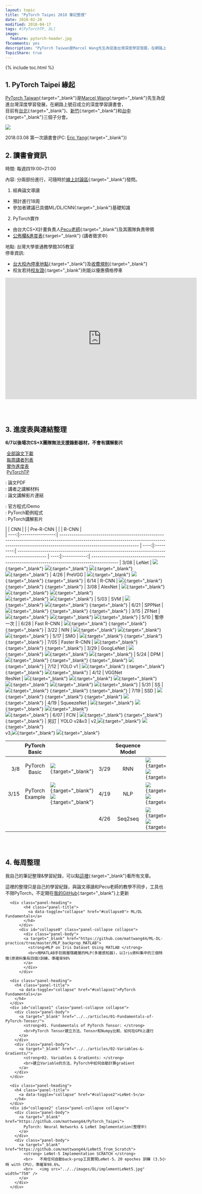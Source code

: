 ```yaml
---
layout: topic
title: "PyTorch Taipei 2018 筆記整理"
date: 2018-02-28
modified: 2018-04-17
tags: #[PyTorchTP, DL]
image:
  feature: pytorch-header.jpg
fbcomments: yes
description: "PyTorch Taiwan是Marcel Wang先生為促進台灣深度學習發展，在網路上號召成立的深度學習讀書會，目前有台北和新竹兩分會 @ Wei-Hsiang Wang's Website"
TopicShare: true
---
```


{% include toc.html %}

## 1. PyTorch Taipei 緣起

[PyTorch Taiwan](https://www.facebook.com/groups/2027602154187130/){:target="_blank"}是[Marcel Wang](https://www.linkedin.com/in/marcel-wang-3a988b7a/){:target="_blank"}先生為促進台灣深度學習發展，在網路上號召成立的深度學習讀書會，
<br>目前有[台北](http://hemingwang.blogspot.tw/2018/01/pytorchpytorch-taipei_20.html){:target="_blank"}、[新竹](http://hemingwang.blogspot.tw/2018/01/pytorchpytorch-hsinchu.html){:target="_blank"}和[台中](http://hemingwang.blogspot.tw/2018/04/pytorchpytorch-taichung_26.html){:target="_blank"}三個子分會。

<img src="../../images/PyTorchTP/pytp1.jpg">

2018.03.08 第一次讀書會(PC: [Eric Yang](https://www.facebook.com/profile.php?id=1561001417){:target="_blank"})

## 2. 讀書會資訊
時間: 每週四19:00~21:00

內容: 分兩部份進行，可隨時於[線上討論區](https://discord.gg/jMCVCbJ){:target="_blank"}發問。

1. 經典論文導讀
 - 預計進行18周
 - 參加者建議已具備ML/DL/CNN[](../basic-CNN-FP){:target="_blank"}基礎知識

2. PyTorch實作
 - 由台大CS+X計畫負責人[Pecu老師](https://www.facebook.com/pecu.tsai){:target="_blank"}及其團隊負責帶領
 - [公佈欄&進度表](https://github.com/pecu/PyTorch_CSX){:target="_blank"} (講者徵求中)

地點: 台灣大學普通教學館305教室 <br>
停車資訊:
  * [台大校內停車地點](http://general.ga.ntu.edu.tw/uploads/archive_file_multiple/file/56d1ee4f48b8a10b9200024b/%E6%A0%A1%E7%B8%BD%E5%8D%80%E6%B1%BD%E6%A9%9F%E8%BB%8A%E5%81%9C%E8%BB%8A%E5%A0%B4%E5%8D%80%E4%BD%8D%E5%9C%96-103-09.pdf){:target="_blank"}及[收費規則](http://general.ga.ntu.edu.tw/zh_tw/qa/校園臨時停車收費費率-22859878){:target="_blank"}
  * 校友若持[校友證]( http://www.alumni.ntu.edu.tw/card_benefits.html ){:target="_blank"}則能以優惠價格停車

<iframe src="https://www.google.com/maps/embed?pb=!1m14!1m8!1m3!1d5187.408040986593!2d121.5353681110393!3d25.018345685786382!3m2!1i1024!2i768!4f13.1!3m3!1m2!1s0x3442a989deb9207f%3A0x8de176bf66b58b1d!2z5Y-w54Gj5aSn5a245pmu6YCa5pWZ5a246aSo!5e0!3m2!1szh-TW!2sus!4v1526145553086" width="600" height="380" frameborder="0" style="border:0" allowfullscreen></iframe>

<br><br>

## 3. 進度表與連結整理

**6/7以後場次CS+X團隊無法支援錄影器材，不會有講解影片**

<link rel="stylesheet" href="./custom.css">
<!-- <link rel="stylesheet" href="https://www.w3schools.com/lib/w3-theme-black.css">
<link rel="stylesheet" href="https://cdnjs.cloudflare.com/ajax/libs/font-awesome/4.3.0/css/font-awesome.min.css"> -->
<div class="w3-row">
  <div class="w3-quarter w3-container">
    <p><img src="../../images/icons/gd.png" alt="" /> <a href="https://drive.google.com/open?id=1TEvJKCYWf80W8OmeGgNzq0KnPL1LCVtO" target="_blank">全部論文下載</a><br>
    <img src="../../images/icons/gds.png" alt="" /> <a href="https://docs.google.com/spreadsheets/d/1_ZNL7JKUm_vbd3WrhixOaCS095S7aNBPL4UGWBDkG2A/edit?usp=sharing" target="_blank">每周講者列表</a><br>
    <img src="../../images/icons/github.png" alt="" /> <a href="https://github.com/pecu/PyTorch_CSX" target="_blank">實作進度表</a><br><img src="../../images/icons/youtube.png" alt="" /> <a href="https://www.youtube.com/channel/UCk_f2g9Dkc4WaqrqpzxywJw" target="_blank">PyTorchTP</a></p>
  </div>
  <div class="w3-quarter w3-container">
    <p><img src="../../images/icons/paper.png" alt="" />: 論文PDF<br>
    <img src="../../images/icons/mt.png" alt="" />: 講者之講解材料<br>
    <img src="../../images/icons/video.png" alt="" />: 論文講解影片連結</p>
  </div>
  <div class="w3-quarter w3-container">
    <p><img src="../../images/icons/coding.png" alt="" />: 官方程式/Demo<br>
    <img src="../../images/icons/pytorch.png" alt="" />: PyTorch範例程式<br>
    <img src="../../images/icons/video_t.png" alt="" />: PyTorch講解影片</p>
  </div>
</div>


|      | CNN               |                                                                                                                                                                                                    |      | Pre-R-CNN |                                                                                              |      | R-CNN        |                                   
| ----:|:-----------------:| -------------------------------------------------------------------------------------------------------------------------------------------------------------------------------------------------- | ----:|:---------:| -------------------------------------------------------------------------------------------- | ----:|:------------:| -------------------------------------------------------------------------------------------
| 3/08 | LeNet             | [![][p]][1]{:target="_blank"} [![][m]][20]{:target="_blank"} [![][v]][100]{:target="_blank"}<br> [![][c]][c1]{:target="_blank"}                                                                    | 4/26 | PreVGG    | [![][p]][8]{:target="_blank"}  [![][m]][29]{:target="_blank"} [      ][93]{:target="_blank"} | 6/14 | R-CNN        | [![][p]][14]{:target="_blank"} [      ][35]{:target="_blank"} [      ][87]{:target="_blank"}
| 3/08 | AlexNet           | [![][p]][2]{:target="_blank"} [![][m]][21]{:target="_blank"} [![][v]][99]{:target="_blank"} <br> [![][t]][t1]{:target="_blank"} [![][vt]][vt1]{:target="_blank"}                                   | 5/03 | SVM       | [![][p]][9]{:target="_blank"}  [![][m]][30]{:target="_blank"} [      ][92]{:target="_blank"} | 6/21 | SPPNet       | [![][p]][15]{:target="_blank"} [      ][36]{:target="_blank"} [      ][86]{:target="_blank"}
| 3/15 | ZFNet             | [![][p]][3]{:target="_blank"} [![][m]][22]{:target="_blank"} [![][v]][98]{:target="_blank"}                                                                                                        | 5/10 | 暫停一次  |                                                                                              | 6/28 | Fast R-CNN   | [![][p]][16]{:target="_blank"} [      ][37]{:target="_blank"} [      ][85]{:target="_blank"}
| 3/22 | NIN               | [![][p]][4]{:target="_blank"} [![][m]][23]{:target="_blank"} [![][v]][97]{:target="_blank"}                                                                                                        | 5/17 | SMO       | [![][p]][10]{:target="_blank"} [      ][31]{:target="_blank"} [      ][91]{:target="_blank"} | 7/05 | Faster R-CNN | [![][p]][17]{:target="_blank"} [      ][38]{:target="_blank"} [      ][84]{:target="_blank"}
| 3/29 | GoogLeNet         | [![][p]][5]{:target="_blank"} [![][m]][26]{:target="_blank"} [![][v]][96]{:target="_blank"}                                                                                                        | 5/24 | DPM       | [![][p]][11]{:target="_blank"} [      ][32]{:target="_blank"} [      ][90]{:target="_blank"} [![][c]][DPMd]{:target="_blank"} | 7/12 | YOLO v1      | [![][p]][18]{:target="_blank"} [      ][39]{:target="_blank"} [      ][83]{:target="_blank"} [![][c]][Yv1]{:target="_blank"}
| 4/12 | VGGNet<br>ResNet  | [![][p]][6]{:target="_blank"} [![][m]][27]{:target="_blank"} [![][v]][95]{:target="_blank"}<br> [![][p]][6.5]{:target="_blank"} [![][t]][tres]{:target="_blank"} [![][vt]][vres]{:target="_blank"} | 5/31 | SS        | [![][p]][12]{:target="_blank"} [      ][33]{:target="_blank"} [      ][89]{:target="_blank"} | 7/19 | SSD          | [![][p]][19]{:target="_blank"} [      ][40]{:target="_blank"} [      ][82]{:target="_blank"} [![][c]][cssd]{:target="_blank"}
| 4/19 | SqueezeNet        | [![][p]][7]{:target="_blank"} [![][m]][28]{:target="_blank"} [![][v]][94]{:target="_blank"}<br> [![][c]][sqc]{:target="_blank"}                                                                    | 6/07 | FCN       | [![][p]][13]{:target="_blank"} [      ][34]{:target="_blank"} [      ][88]{:target="_blank"} | 另訂 | YOLO v2&v3   | v2[ ![][p]][24]{:target="_blank"} [![][c]][Yv2]{:target="_blank"}<br> v3[ ![][p]][25]{:target="_blank"}  [![][c]][Yv3]{:target="_blank"}

[p]: ../../images/icons/paper.png
[c]: ../../images/icons/coding.png
[v]: ../../images/icons/video.png
[t]: ../../images/icons/pytorch.png
[vt]: ../../images/icons/video_t.png
[m]: ../../images/icons/mt.png

<!-- LeNet -->
[1]: http://yann.lecun.com/exdb/publis/pdf/lecun-98.pdf
[20]:https://hackmd.io/p/BkxYFCnOM#/
[100]: https://youtu.be/5F7SnpjTas8?t=5m30s
[c1]: http://yann.lecun.com/exdb/lenet/index.html

<!-- AlexNet -->
[2]: http://papers.nips.cc/paper/4824-imagenet-classification-with-deep-convolutional-neural-networks.pdf
[21]:https://medium.com/@WhoYoung99/alexnet-架構概述-988113c06b4b
[99]: https://youtu.be/5F7SnpjTas8?t=32m42s
[vt1]: https://youtu.be/e8m46iiBuzw?t=26m7s
[t1]: https://github.com/pecu/PyTorch_CSX/tree/master/02_AlexNet

<!-- ZFNet -->
[3]: https://arxiv.org/pdf/1311.2901.pdf
[22]:https://www.dropbox.com/s/rrgc205ffedims8/ZFNet_shape.pdf
[98]: https://www.youtube.com/watch?v=e8m46iiBuzw

<!-- NIN -->
[4]: https://arxiv.org/pdf/1312.4400.pdf
[23]:https://www.slideshare.net/gilbert6555tw/nin-20180319-91529205
[97]: https://www.youtube.com/watch?v=BkvywRsPPuA

<!-- GoogLeNet -->
[5]: http://openaccess.thecvf.com/content_cvpr_2015/papers/Szegedy_Going_Deeper_With_2015_CVPR_paper.pdf
[26]: https://drive.google.com/file/d/1QPOgFV5WXUaNaq5SG9UPzp_qMpTt8-8g/view?usp=sharing
[96]: https://www.youtube.com/watch?v=XHTwKN7BYhc

<!-- VGGNet -->
[6]: https://arxiv.org/pdf/1409.1556/
[27]: https://medium.com/@danjtchen/vgg-%E6%B7%B1%E5%BA%A6%E5%AD%B8%E7%BF%92-%E5%8E%9F%E7%90%86-d31d0aa13d88
[95]: https://www.youtube.com/watch?v=XmLeY953zaY

<!-- ResNet -->
[6.5]: https://arxiv.org/pdf/1512.03385
[vres]: https://www.youtube.com/watch?v=yaJcF1KLVX0
[tres]: https://github.com/pecu/PyTorch_CSX/tree/master/05_Deep_Residual_Network

<!-- SqueezeNet -->
[7]: https://arxiv.org/pdf/1602.07360.pdf
[28]: https://docs.google.com/presentation/d/168-z3psekR4FnJWVV6IMaEyBR9RMvWjHtD9BPHvzKtI/edit#slide=id.g384c0c5446_0_334
[94]: https://www.youtube.com/watch?v=LI2WDTAslbY
[sqc]: https://github.com/DeepScale/SqueezeNet

<!-- PreVGG -->
[8]: http://people.idsia.ch/~juergen/ijcai2011.pdf
[29]: https://medium.com/@ChrisChou0426/pytorch-taipei-paper-flexible-high-performance-convolutional-neural-networks-for-image-4153f9495113
[93]: https://youtu.be/

<!-- SVM -->
[9]:  http://w.svms.org/training/BOGV92.pdf
[30]: https://rickychang-blog.herokuapp.com/support-vector-machine/
[92]: https://youtu.be/

<!-- SMO -->
[10]: https://www.microsoft.com/en-us/research/wp-content/uploads/2016/02/tr-98-14.pdf
[91]: https://youtu.be/
[31]: ....

<!-- DPM -->
[11]: https://cs.brown.edu/~pff/papers/lsvm-pami.pdf
[90]: https://youtu.be/
[DPMd]: http://www.rossgirshick.info/latent/
[32]: ....

<!-- SS -->
[12]: https://ivi.fnwi.uva.nl/isis/publications/2013/UijlingsIJCV2013/UijlingsIJCV2013.pdf
[89]: https://youtu.be/
[33]: ....

<!-- FCN -->
[13]: https://www.cv-foundation.org/openaccess/content_cvpr_2015/app/2B_011.pdf
[88]: https://youtu.be/
[34]: ....

<!-- R-CNN -->
[14]: https://www.cv-foundation.org/openaccess/content_cvpr_2014/papers/Girshick_Rich_Feature_Hierarchies_2014_CVPR_paper.pdf?spm=5176.100239.blogcont55892.8.pm8zm1&file=Girshick_Rich_Feature_Hierarchies_2014_CVPR_paper.pdf
[87]: https://youtu.be/
[35]: ....

<!-- SPPNet -->
[15]: https://arxiv.org/pdf/1406.4729.pdf
[86]: https://youtu.be/
[36]: ....

<!-- Fast -->
[16]: http://openaccess.thecvf.com/content_iccv_2015/papers/Girshick_Fast_R-CNN_ICCV_2015_paper.pdf
[85]: https://youtu.be/
[37]: ....

<!-- Faster -->
[17]: http://papers.nips.cc/paper/5638-faster-r-cnn-towards-real-time-object-detection-with-region-proposal-networks.pdf
[84]: https://youtu.be/
[38]: ....

<!-- SSD -->
[19]: https://arxiv.org/pdf/1512.02325.pdf
[cssd]: https://github.com/weiliu89/caffe/tree/ssd
[82]: https://youtu.be/
[40]: ....

<!-- YOLO -->
<!-- v1 -->
[39]: ....
[Yv1]: https://pjreddie.com/darknet/yolov1/
[83]: https://youtu.be/
[18]: https://www.cv-foundation.org/openaccess/content_cvpr_2016/papers/Redmon_You_Only_Look_CVPR_2016_paper.pdf
<!-- v23 -->
[Yv2]: https://pjreddie.com/darknet/yolov2/
[Yv3]: https://pjreddie.com/darknet/yolo/
[24]: https://arxiv.org/pdf/1612.08242
[25]: https://pjreddie.com/media/files/papers/YOLOv3.pdf
[81]: https://youtu.be/
[80]: https://youtu.be/


|      |  PyTorch Basic  |                                                                      |      | Sequence Model |                                                                    |      |  其他                  |                                                                    |
|-----:|:---------------:|----------------------------------------------------------------------|-----:|:--------------:|--------------------------------------------------------------------|-----:|:----------------------:|--------------------------------------------------------------------|
| 3/8  | PyTorch Basic   | [![][t]][PTBt]{:target="_blank"}                                     | 3/29 | RNN            | [![][t]][RNNt]{:target="_blank"}[![][vt]][RNNv]{:target="_blank"}  | 4/26 | Automated<br>Reasoning | [![][t]][AtRt]{:target="_blank"} [![][vt]][AtRv]{:target="_blank"}
| 3/15 | PyTorch Example | [![][t]][Pext]{:target="_blank"} [![][vt]][Pexv]{:target="_blank"}   | 4/19 | NLP            | [![][t]][NLPt]{:target="_blank"} [![][vt]][NLPv]{:target="_blank"} | 5/3  | RL (DQN)               | [![][t]][DQNt]{:target="_blank"}
|      |                 |                                                                      | 4/26 | Seq2seq        | [![][t]][s2st]{:target="_blank"} [![][vt]][s2sv]{:target="_blank"} | 5/24 | Style Transfer         | [![][p]][STp]{:target="_blank"} [     ][STt]{:target="_blank"}

[PTBt]:https://github.com/pecu/PyTorch_CSX/tree/master/01_PyTorch_Basic
[Pext]:https://github.com/pecu/PyTorch_CSX/tree/master/03_Learning_PyTorch_with_Examples
[Pexv]:https://www.youtube.com/watch?v=BL-_mjIP_AY

[RNNt]: https://github.com/pecu/PyTorch_CSX/tree/master/04_RNN
[RNNv]:https://www.youtube.com/watch?v=YjgNjsdilNs
[NLPt]: https://github.com/pecu/PyTorch_CSX/tree/master/06_Natural_Language_Processing
[NLPv]:https://www.youtube.com/watch?v=OOL0OGUA9eU
[s2st]:https://github.com/d06521005/NLP_Competition/blob/master/basic_seq2seq.ipynb
[s2sv]:https://www.youtube.com/watch?v=5ieic6mvRpw

[AtRt]:https://github.com/pecu/PyTorch_CSX/tree/master/07_Automated_Reasoning
[AtRv]:https://www.youtube.com/watch?v=69kt1h_6SsM
[DQNt]:https://github.com/pecu/PyTorch_CSX/tree/master/08_DQN

[STp]: https://arxiv.org/abs/1508.06576
[STt]: ...

<br><br>

## 4. 每周整理

我自己的筆記整理&學習紀錄，可以點[這裡](./Menu){:target="_blank"}看所有文章。

<!--

### 4.1 論文導讀整理

希望每周讀完論文、聽完講解後，能夠消化吸收再寫出一篇整理，目前穩定遲交中...<br>因為論文和比賽完全停擺中冏，有朝一日會認真完成的...

| CNN                                                                    | Pre R-CNN                              | R-CNN                                     |
| ---------------------------------------------------------------------- |--------------------------------------- | ----------------------------------------- |
| 3/08 [LeNet][101]{:target="_blank"} & [AlexNet][102]{:target="_blank"} | 4/26 PreVGGNet[][108]{:target="_blank"} | 6/07 R-CNN[][114]{:target="_blank"} |
| 3/15 ZFNet(整理中)[][103]{:target="_blank"}                            | 5/03 SVM[][109]{:target="_blank"}        | 6/14 SPPNet[][115]{:target="_blank"}       |
| 3/22 NIN(整理中)[][104]{:target="_blank"}                  | 5/10 SMO[][110]{:target="_blank"}       | 6/21 Fast R-CNN[][116]{:target="_blank"}   |
| 3/29 GoogLeNet(整理中)[][105]{:target="_blank"}            | 5/17 DPM[][111]{:target="_blank"}       | 6/28 Faster R-CNN[][117]{:target="_blank"} |
| 4/12 VGGNet(整理中)[][106]{:target="_blank"}               | 5/24 SS[][112]{:target="_blank"}        | 7/05 YOLO[][118]{:target="_blank"}         |
| 4/19 SqueezeNet[][107]{:target="_blank"}           | 5/31 FCN[][113]{:target="_blank"}       | 7/12 SSD[][119]{:target="_blank"}          |


[101]: ../../articles/PyTorchTP-LeNet/
[102]: ../../articles/PyTorchTP-AlexNet/
[103]: ../../articles/PyTorchTP-ZFNet/
[104]: ../../articles/PyTorchTP-NIN/
[105]: ../../articles/PyTorchTP-GoogLeNet/
[106]: ../../articles/PyTorchTP-VGGNet/
[107]: ../../articles/PyTorchTP-SqueezeNet/
[108]: ../../articles/PyTorchTP-
[109]: ../../articles/PyTorchTP-
[110]: ../../articles/PyTorchTP-
[111]: ../../articles/PyTorchTP-
[112]: ../../articles/PyTorchTP-
[113]: ../../articles/PyTorchTP-
[114]: ../../articles/PyTorchTP-
[115]: ../../articles/PyTorchTP-
[116]: ../../articles/PyTorchTP-
[117]: ../../articles/PyTorchTP-
[118]: ../../articles/PyTorchTP-
[119]: ../../articles/PyTorchTP-
[120]: ../../articles/PyTorchTP-
[121]: ../../articles/PyTorchTP-
[122]: ../../articles/PyTorchTP-


### 4.2 實作練習

-->

這裡的整理只是自己的學習紀錄，與論文導讀和Pecu老師的教學不同步，工具也不限PyTorch，不定期在[我的GitHub](https://github.com/mattwang44/){:target="_blank"}上更新


<div class="container">

  <div class="panel-group">
    <div class="panel panel-default">      

      <div class="panel-heading">
            <h4 class="panel-title">
              <a data-toggle="collapse" href="#collapse0"> ML/DL Fundamentals</a>
            </h4>
          </div>
          <div id="collapse0" class="panel-collapse collapse">
            <div class="panel-body">
            <a target="_blank" href="https://github.com/mattwang44/ML-DL-practice/tree/master/MLP_backprop_MATLAB">
              <strong>MLP on Iris Dataset Using MATLAB </strong>
              <br>用MATLAB手刻兩層隱藏層的MLP(多層感知器)，以Iris資料集中的三個特徵(原資料集有四個)訓練，準確率98%
            </a>
            </div>
          </div>

      <div class="panel-heading">
        <h4 class="panel-title">
          <a data-toggle="collapse" href="#collapse1">PyTorch Fundamentals</a>
        </h4>
      </div>
      <div id="collapse1" class="panel-collapse collapse">
        <div class="panel-body">
          <a target="_blank" href="../../articles/01-Fundamentals-of-PyTorch-Tensor/">
            <strong>01. Fundamentals of PyTorch Tensor: </strong>
            <br>PyTorch Tensor建立方法、Tensor和Numpy比較、如何在GPU上運行
          </a>
        </div>
        <div class="panel-body">
          <a target="_blank" href="../../articles/02-Variables-&-Gradients/">
            <strong>02. Variables & Gradients: </strong>
            <br>建立Variable的方法、PyTorch中如何自動計算gradient
          </a>
        </div>
      </div>
<!-- 2 -->
      <div class="panel-heading">
        <h4 class="panel-title">
          <a data-toggle="collapse" href="#collapse2">LeNet-5</a>
        </h4>
      </div>
      <div id="collapse2" class="panel-collapse collapse">
        <div class="panel-body">
          <a target="_blank" href="https://github.com/mattwang44/PyTorch_Taipei">
            PyTorch: Neural Networks & LeNet Implementation(整理中)
          </a>
        </div>
        <div class="panel-body">
          <a target="_blank" href="https://github.com/mattwang44/LeNet5_from_Scratch">
            <strong> LeNet-5 Implementation SCRATCH </strong>
            <br>   不用任何自動back-prop工具實現LeNet-5，20 epoches 訓練 (3.5小時 with CPU)，準確率98.6%。
            <br>   <img src="../../images/DL/implementLeNet5.jpg" width="750" />
          </a>
        </div>
      </div>
<!-- 3 --><!--
      <div class="panel-heading">
        <h4 class="panel-title">
          <a data-toggle="collapse" href="#collapse3">Week 3</a>
        </h4>
      </div>
      <div id="collapse3" class="panel-collapse collapse">
        <div class="panel-body">


        </div>
      </div> -->
<!-- 4 --><!--
      <div class="panel-heading">
        <h4 class="panel-title">
          <a data-toggle="collapse" href="#collapse4">Week 4</a>
        </h4>
      </div>
      <div id="collapse4" class="panel-collapse collapse">
        <div class="panel-body">


        </div>
      </div> -->
<!-- 5 --><!--
      <div class="panel-heading">
        <h4 class="panel-title">
          <a data-toggle="collapse" href="#collapse5">Week 5</a>
        </h4>
      </div>
      <div id="collapse5" class="panel-collapse collapse">
        <div class="panel-body">


        </div>
      </div> -->
<!-- 6 --><!--
      <div class="panel-heading">
        <h4 class="panel-title">
          <a data-toggle="collapse" href="#collapse6">Week 6</a>
        </h4>
      </div>
      <div id="collapse6" class="panel-collapse collapse">
        <div class="panel-body">


        </div>
      </div> -->
<!-- 7 --><!--
      <div class="panel-heading">
        <h4 class="panel-title">
          <a data-toggle="collapse" href="#collapse7">Week 7</a>
        </h4>
      </div>
      <div id="collapse7" class="panel-collapse collapse">
        <div class="panel-body">


        </div>
      </div> -->
<!-- 8 --><!--
      <div class="panel-heading">
        <h4 class="panel-title">
          <a data-toggle="collapse" href="#collapse8">Week 8</a>
        </h4>
      </div>
      <div id="collapse8" class="panel-collapse collapse">
        <div class="panel-body">


        </div>
      </div> -->
<!-- 9 --><!--
      <div class="panel-heading">
        <h4 class="panel-title">
          <a data-toggle="collapse" href="#collapse9">Week 9</a>
        </h4>
      </div>
      <div id="collapse9" class="panel-collapse collapse">
        <div class="panel-body">


        </div>
      </div> -->
<!-- 10--><!--
      <div class="panel-heading">
        <h4 class="panel-title">
          <a data-toggle="collapse" href="#collapse10">Week 10</a>
        </h4>
      </div>
      <div id="collapse10" class="panel-collapse collapse">
        <div class="panel-body">


        </div>
      </div> -->
<!-- 11--><!--
      <div class="panel-heading">
        <h4 class="panel-title">
          <a data-toggle="collapse" href="#collapse11">Week 11</a>
        </h4>
      </div>
      <div id="collapse11" class="panel-collapse collapse">
        <div class="panel-body">


        </div>
      </div> -->
<!-- 12--><!--
      <div class="panel-heading">
        <h4 class="panel-title">
          <a data-toggle="collapse" href="#collapse12">Week 12</a>
        </h4>
      </div>
      <div id="collapse12" class="panel-collapse collapse">
        <div class="panel-body">


        </div>
      </div> -->
<!-- 13--><!--
      <div class="panel-heading">
        <h4 class="panel-title">
          <a data-toggle="collapse" href="#collapse13">Week 13</a>
        </h4>
      </div>
      <div id="collapse13" class="panel-collapse collapse">
        <div class="panel-body">


        </div>
      </div> -->
<!-- 14--><!--
      <div class="panel-heading">
        <h4 class="panel-title">
          <a data-toggle="collapse" href="#collapse14">Week 14</a>
        </h4>
      </div>
      <div id="collapse14" class="panel-collapse collapse">
        <div class="panel-body">


        </div>
      </div> -->
<!-- 15--><!--
      <div class="panel-heading">
        <h4 class="panel-title">
          <a data-toggle="collapse" href="#collapse2">Week 15</a>
        </h4>
      </div>
      <div id="collapse15" class="panel-collapse collapse">
        <div class="panel-body">


        </div>
      </div> -->
<!-- 16--><!--
      <div class="panel-heading">
        <h4 class="panel-title">
          <a data-toggle="collapse" href="#collapse16">Week 16</a>
        </h4>
      </div>
      <div id="collapse16" class="panel-collapse collapse">
        <div class="panel-body">


        </div>
      </div> -->
<!-- 17--><!--
      <div class="panel-heading">
        <h4 class="panel-title">
          <a data-toggle="collapse" href="#collapse171">Week 17</a>
        </h4>
      </div>
      <div id="collapse17" class="panel-collapse collapse">
        <div class="panel-body">


        </div>
      </div> -->
<!-- 18--><!--
      <div class="panel-heading">
        <h4 class="panel-title">
          <a data-toggle="collapse" href="#collapse18">Week 18</a>
        </h4>
      </div>
      <div id="collapse18" class="panel-collapse collapse">
        <div class="panel-body">


        </div>
      </div> -->
<!-- 19--><!--
      <div class="panel-heading">
        <h4 class="panel-title">
          <a data-toggle="collapse" href="#collapse19">Week 19</a>
        </h4>
      </div>
      <div id="collapse19" class="panel-collapse collapse">
        <div class="panel-body">


        </div>
      </div> -->
<!-- 20--><!--
      <div class="panel-heading">
        <h4 class="panel-title">
          <a data-toggle="collapse" href="#collapse20">Week 20</a>
        </h4>
      </div>
      <div id="collapse20" class="panel-collapse collapse">
        <div class="panel-body">


        </div>
      </div> -->
<!-- 21--><!--
      <div class="panel-heading">
        <h4 class="panel-title">
          <a data-toggle="collapse" href="#collapse21">Week 21</a>
        </h4>
      </div>
      <div id="collapse21" class="panel-collapse collapse">
        <div class="panel-body">


        </div>
      </div> -->
<!-- 22--><!--
      <div class="panel-heading">
        <h4 class="panel-title">
          <a data-toggle="collapse" href="#collapse22">Week 22</a>
        </h4>
      </div>
      <div id="collapse22" class="panel-collapse collapse">
        <div class="panel-body">


        </div>
      </div> -->

    </div>
  </div>
</div>
